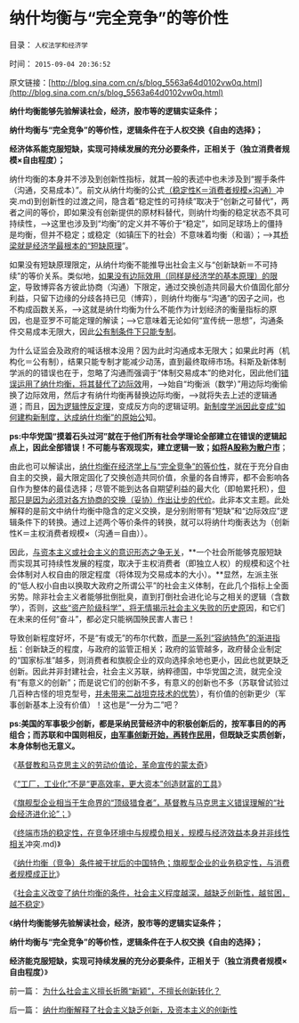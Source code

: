 # 纳什均衡与“完全竞争”的等价性

目录： `人权法学和经济学` 

时间： `2015-09-04 20:36:52` 

原文链接：[http://blog.sina.com.cn/s/blog_5563a64d0102vw0q.html](http://blog.sina.com.cn/s/blog_5563a64d0102vw0q.html)

**纳什均衡能够先验解读社会，经济，股市等的逻辑实证条件；**

**纳什均衡与“完全竞争”的等价性，逻辑条件在于人权交换《自由的选择》；**

**经济体系能克服短缺，实现可持续发展的充分必要条件，正相关于（独立消费者规模×自由程度）；**



纳什均衡的本身并不涉及到创新性指标，就其一般的表述中也未涉及到“握手条件（沟通，交易成本）”。前文从纳什均衡的公式[（稳定性K＝消费者规模×沟通）](../../../2015/9/1/基督教和马克思主义的社会理想，与纳什均衡（竞争)冲突.md)到创新性的过渡之间，隐含着“稳定性的可持续”取决于“创新之可替代”，两者之间的等价，即如果没有创新提供的原材料替代，则纳什均衡的稳定状态不具可持续性，——>这里也涉及到“均衡”的定义并不等价于“稳定”，如同足球场上的僵持是均衡，但并不稳定；或稳定（如镇压下的社会）不意味着均衡（和谐）；——>其[桥梁就是经济学最根本的“短缺原理](../../../2014/1/14/研究“社会可持续性”的经济学，被剪刀差限定于“短缺原理”.md)”。

如果没有短缺原理限定，从纳什均衡不能推导出社会主义与“创新缺新＝不可持续”的等价关系。类似地，[如果没有边际效用（同样是经济学的基本原理）的限定](../../../2011/2/20/经济学科学标准（边际效用＋抽象建模＋实证统计）.md)，导致博弈各方彼此协商（沟通）下限定，通过交换创造共同最大价值固化部分利益，只留下边缘的分歧各持已见（博弈），则纳什均衡与“沟通”的因子之间，也不构成函数关系，——>这就是纳什均衡为什么不能作为计划经济的衡量指标的原因，也是亚罗不可能定理的解读；——>它意味着无论如何“宣传统一思想”，沟通条件交易成本无限大，因此[公有制条件下只能专制](../../../2010/8/12/公有制的合理稳定的政体是君主制;君主和贵族是死对头.md)。

为什么证监会及政府的喊话根本没用？因为此时沟通成本无限大；如果此时再（机构化＝公有制），结果只能专制才能减少动荡，直到最终取缔市场。科斯及新体制学派的的错误也在于，忽略了沟通而强调于“体制交易成本”的绝对化，因此他们[错误运用了纳什均衡，将其替代了边际效](../../../2011/10/24/新制度学派使用纳什均衡代替了边际效用.md)用，——>始自“均衡派（数学）”用边际均衡偷换了边际效用，然后才有纳什均衡再替换边际均衡，——>就将失去上述的逻辑通道；而且，[因为逻辑悖反定理](../../../2014/10/14/“逻辑悖反和统一定理”的不可质疑的强大威力.md)，变成反方向的逻辑证明。[新制度学派因此变成“如何建构新制度，达成纳什均衡”的原始公](../../../2011/10/24/新制度学派滥用数学，依赖于虚构的假设.md)知。

**ps:中华党国“摸着石头过河”就在于他们所有社会学理论全部建立在错误的逻辑起点上，因此全部错误！不可能与客观现实，建立逻辑一致；[如将A股称为散户市](../../../2015/8/31/中国A股严重机构化后，指数期货的畸变和失真，及误导；.md)**；

由此也可以解读出，[纳什均衡在经济学上与“完全竞争”的等价性](../../../2015/9/2/纳什均衡（竞争）条件被干扰后的中国特色；.md)，就在于充分自由自主的交换，最大限定固化了交换创造共同价值，余量的各自博弈，都不会影响各自作为整体的最佳选择；尽管不能到达各自期望利益的最大化（即帕累托积），[但那只是因为必须对各方协商的交换（妥协）作出让步的代价](../../../2012/9/8/只有死人才没有利益.md)。此非本文主题。此处解释的是前文中纳什均衡中隐含的定义交换，是分别附带有“短缺”和“边际效应”逻辑条件下的转换。通过上述两个等价条件的转换，就可以将纳什均衡表达为（创新性K＝主权消费者规模×（沟通＝自由））。

因此，[与资本主义或社会主义的意识形态之争无关](../../../2012/7/20/天堂主义和资本无主义.md)，**一个社会所能够克服短缺而实现其可持续性发展的程度，取决于主权消费者（即独立人权）的规模和这个社会体制对人权自由的限定程度（将体现为交易成本的大小）。**显然，左派主张的“低人权小自由以换取大政府之所谓公平”的社会主义体制，在此几个指标上全面劣势。除非社会主义者能够批倒批臭，直到打倒社会进化论与之相关的逻辑（含数学），否则，[这些“资产阶级科学”，将无情揭示社会主义失败的历史原](../../../2010/11/2/社会进化论是实用科学.md)因，和它们在未来的任何“奋斗”，都必定只能祸国殃民害人害已！

导致创新程度好坏，不是“有或无”的布尔代数，[而是一系列“容纳特色”的渐进指标](../../../2009/3/24/为什么有中国特色的四不象是不稳定的系统.md)：创新缺乏的程度，与政府的监管正相关；政府的监管越多，政府替企业制定的“国家标准”越多，则消费者和旗舰企业的双向选择余地也更小，因此也就更缺乏创新。因此并非封建社会，社会主义苏联，纳粹德国，中华党国之流，就完全没有“有意义的创新”；而是说它们的创新不多，有意义的创新也不多（苏联曾试验过几百种古怪的坦克型号，[并未带来二战坦克技术的优势](../../../2009/2/19/250亿美元望远镜看透苏联崩溃真相.md)），有价值的创新更少（军事创新基本上没有价值）！这也是“一分为二”吧？

**ps:美国的军事极少创新，都是采纳民营经济中的积极创新后的，按军事目的的再组合；而苏联和中国则相反，[由军事创新开始，再转作民用](../../../2012/7/9/战争不能推动技术进步，技术对公有制社会没有贡献.md)，但既缺乏实质创新，本身体制也无意义。**

《[基督教和马克思主义的劳动价值论，革命宣传的蒙太奇](../../../2015/8/29/基督教和马克思主义的劳动价值论，革命宣传的蒙太奇；.md)》

《[“工厂，工业化”不是“更高效率，更大资本”创造财富的工具](../../../2015/8/30/基督教和马克思主义者对“工厂，工业化”的误解；.md)》

《[旗舰型企业相当于生命界的“顶级猎食者”，基督教与马克思主义错误理解的“社会经济进化论”；](../../../2015/8/31/两种工厂模式，旗舰型企业和特定供应商，及标准体系.md)》

《[终端市场的稳定性，在竞争环境中与规模负相关，规模与经济效益本身并非线性相关](../../../2015/9/1/基督教和马克思主义的社会理想，与纳什均衡（竞争)冲突.md)》

《[纳什均衡（竞争）条件被干扰后的中国特色；旗舰型企业的业务稳定性，与消费者规模成正比](../../../2015/9/2/纳什均衡（竞争）条件被干扰后的中国特色；.md)》

《[社会主义改变了纳什均衡的条件，社会主义程度越深，越缺乏创新性，越贫困，越不稳定](../../../2015/9/3/纳什均衡解释了社会主义缺乏创新，及资本主义的创新性.md)》

《**纳什均衡能够先验解读社会，经济，股市等的逻辑实证条件；**

**纳什均衡与“完全竞争”的等价性，逻辑条件在于人权交换《自由的选择》；**

**经济能克服短缺，实现可持续发展的充分必要条件，正相关于（独立消费者规模×自由程度）**》

前一篇： [为什么社会主义擅长折腾“新颖”，不擅长创新转化？](../../../2015/9/6/为什么社会主义擅长折腾“新颖”，不擅长创新转化？.md)

后一篇： [纳什均衡解释了社会主义缺乏创新，及资本主义的创新性](../../../2015/9/3/纳什均衡解释了社会主义缺乏创新，及资本主义的创新性.md)

